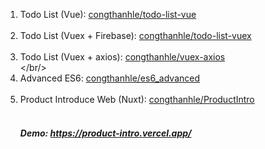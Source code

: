 1. Todo List (Vue): [congthanhle/todo-list-vue](https://github.com/congthanhle/todo-list-vue)<br/><br/>
2. Todo List (Vuex + Firebase): [congthanhle/todo-list-vuex](https://github.com/congthanhle/todo-list-vuex)<br/><br/>
3. Todo List (Vuex + axios): [congthanhle/vuex-axios](https://github.com/congthanhle/vuex_axios)<br/></br/>
5. Advanced ES6: [congthanhle/es6_advanced](https://github.com/congthanhle/es6_advanced)<br/><br/>
6. Product Introduce Web (Nuxt): [congthanhle/ProductIntro](https://github.com/congthanhle/ProductIntro)<br/>
&emsp;<h5>Demo: https://product-intro.vercel.app/</h5><br/>



